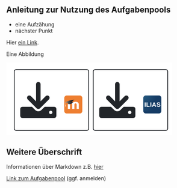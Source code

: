 ## Anleitung zur Nutzung des Aufgabenpools

- eine Aufzähung
- nächster Punkt

Hier [ein Link](https://www-cs-faculty.stanford.edu/~knuth/).

Eine Abbildung

![](images/moodle-ilias.png)

## Weitere Überschrift

Informationen über Markdown z.B. [hier](https://www.markdownguide.org/cheat-sheet/)

[Link zum Aufgabenpool](https://aufgabenpool.th-koeln.de/pool.php) (ggf. anmelden)
